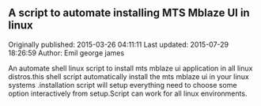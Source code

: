 ## A  script to automate  installing MTS Mblaze UI in linux 
Originally published: 2015-03-26 04:11:11 
Last updated: 2015-07-29 18:26:59 
Author: Emil george james 
 
An automate shell linux script to install mts mblaze ui application in  all linux distros.this shell script automatically install the mts mblaze ui in your linux systems .installation script will setup everything need to choose some option interactively from setup.Script can work for all linux environments.